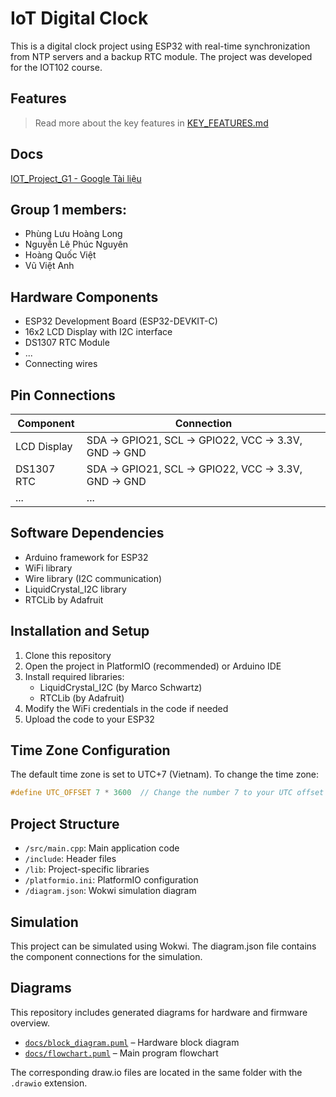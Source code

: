 # IoT Digital Clock

This is a digital clock project using ESP32 with real-time synchronization from NTP servers and a backup RTC module. The project was developed for the IOT102 course.

## Features

> Read more about the key features in [KEY_FEATURES.md](KEY_FEATURES.md)

## Docs

[IOT_Project_G1 - Google Tài liệu](https://docs.google.com/document/d/1ETpLSW7EK4e8zNShtvTOpb-vyrWY-4vWwZAHBhT7I4s/edit?usp=sharing)

## Group 1 members:

- Phùng Lưu Hoàng Long
- Nguyễn Lê Phúc Nguyên
- Hoàng Quốc Việt
- Vũ Việt Anh

<!-- - Real-time clock display on 16x2 LCD screen
- Date display (DD/MM/YY)
- Temperature display (simulated value)
- NTP synchronization when WiFi is connected
- DS1307 RTC module as backup when WiFi is unavailable
- Status LED indicator (blinks every second) -->

## Hardware Components

- ESP32 Development Board (ESP32-DEVKIT-C)
- 16x2 LCD Display with I2C interface
- DS1307 RTC Module
- ...
- Connecting wires

## Pin Connections

| Component   | Connection                                        |
| ----------- | ------------------------------------------------- |
| LCD Display | SDA → GPIO21, SCL → GPIO22, VCC → 3.3V, GND → GND |
| DS1307 RTC  | SDA → GPIO21, SCL → GPIO22, VCC → 3.3V, GND → GND |
| ...         | ...                                               |

## Software Dependencies

- Arduino framework for ESP32
- WiFi library
- Wire library (I2C communication)
- LiquidCrystal_I2C library
- RTCLib by Adafruit

## Installation and Setup

1. Clone this repository
2. Open the project in PlatformIO (recommended) or Arduino IDE
3. Install required libraries:
   - LiquidCrystal_I2C (by Marco Schwartz)
   - RTCLib (by Adafruit)
4. Modify the WiFi credentials in the code if needed
5. Upload the code to your ESP32

## Time Zone Configuration

The default time zone is set to UTC+7 (Vietnam). To change the time zone:

```cpp
#define UTC_OFFSET 7 * 3600  // Change the number 7 to your UTC offset
```

## Project Structure

- `/src/main.cpp`: Main application code
- `/include`: Header files
- `/lib`: Project-specific libraries
- `/platformio.ini`: PlatformIO configuration
- `/diagram.json`: Wokwi simulation diagram

## Simulation

This project can be simulated using Wokwi. The diagram.json file contains the component connections for the simulation.

## Diagrams

This repository includes generated diagrams for hardware and firmware overview.

- [`docs/block_diagram.puml`](docs/block_diagram.puml) – Hardware block diagram
- [`docs/flowchart.puml`](docs/flowchart.puml) – Main program flowchart

The corresponding draw.io files are located in the same folder with the `.drawio` extension.



